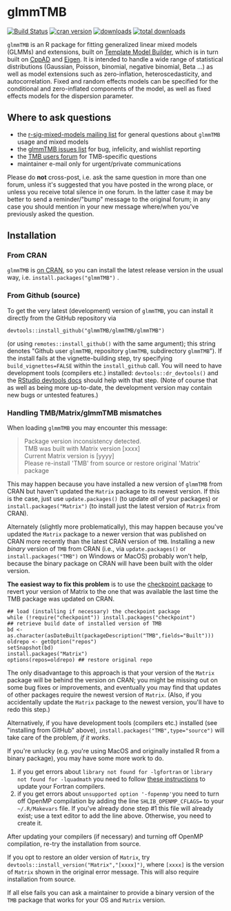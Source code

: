 # glmmTMB

[![Build Status](https://travis-ci.org/glmmTMB/glmmTMB.svg?branch=master)](https://travis-ci.org/glmmTMB/glmmTMB)
[![cran version](http://www.r-pkg.org/badges/version/glmmTMB)](https://cran.r-project.org/package=glmmTMB)
[![downloads](http://cranlogs.r-pkg.org/badges/glmmTMB)](http://cranlogs.r-pkg.org/badges/glmmTMB)
[![total downloads](http://cranlogs.r-pkg.org/badges/grand-total/glmmTMB)](http://cranlogs.r-pkg.org/badges/grand-total/glmmTMB)


`glmmTMB` is an R package for fitting generalized linear mixed models (GLMMs) and extensions, built on [Template Model Builder](https://github.com/kaskr/adcomp), which is in turn built on [CppAD](https://www.coin-or.org/CppAD/) and [Eigen](eigen.tuxfamily.org/). It is intended to handle a wide range of statistical distributions (Gaussian, Poisson, binomial, negative binomial, Beta ...) as well as model extensions such as zero-inflation, heteroscedasticity, and autocorrelation. Fixed and random effects models can be specified for the conditional and zero-inflated components of the model, as well as fixed effects models for the dispersion parameter.

## Where to ask questions

- the [r-sig-mixed-models mailing list](https://stat.ethz.ch/mailman/listinfo/r-sig-mixed-models) for general questions about `glmmTMB` usage and mixed models
- the [glmmTMB issues list](https://github.com/glmmTMB/glmmTMB/issues) for bug, infelicity, and wishlist reporting
- the [TMB users forum](https://groups.google.com/forum/#!forum/tmb-users) for TMB-specific questions
- maintainer e-mail only for urgent/private communications

Please do **not** cross-post, i.e. ask the same question in more than one forum, unless it's suggested that you have posted in the wrong place, or unless you receive total silence in one forum. In the latter case it may be better to send a reminder/"bump" message to the original forum; in any case you should mention in your new message where/when you've previously asked the question.

## Installation 

### From CRAN

`glmmTMB` is [on CRAN](https://CRAN.R-project.org/package=glmmTMB), so you can install the latest release version in the usual way, i.e. `install.packages("glmmTMB")` .

### From Github (source)

To get the very latest (development) version of `glmmTMB`, you can install it 
directly from the GitHub repository via
```
devtools::install_github("glmmTMB/glmmTMB/glmmTMB")
```
(or using `remotes::install_github()` with the same argument); this string denotes "Github user `glmmTMB`, repository `glmmTMB`, subdirectory `glmmTMB`"). If the install fails at the vignette-building step, try specifying `build_vignettes=FALSE` within the `install_github` call. You will need to have development tools (compilers etc.) installed: `devtools::dr_devtools()` and the [RStudio devtools docs](https://www.rstudio.com/products/rpackages/devtools/) should help with that step. (Note of course that as well as being more up-to-date, the development version may contain new bugs or untested features.)

### Handling TMB/Matrix/glmmTMB mismatches

When loading `glmmTMB` you may encounter this message:

> Package version inconsistency detected.<br>
> TMB was built with Matrix version [xxxx]<br>
> Current Matrix version is [yyyy]<br>
> Please re-install 'TMB' from source or restore original 'Matrix' package

This may happen because you have installed a new version of `glmmTMB` from CRAN but haven't updated the `Matrix` package to its newest version. If this is the case, just use `update.packages()` (to update *all* of your packages) or `install.packages("Matrix")` (to install just the latest version of `Matrix` from CRAN).

Alternately (slightly more problematically), this may happen because you've updated the `Matrix` package to a newer version that was published on CRAN more recently than the latest CRAN version of `TMB`. Installing a new *binary* version of `TMB` from CRAN (i.e., via `update.packages()` or `install.packages("TMB")` on Windows or MacOS) probably won't help, because the binary package on CRAN will have been built with the older version.

**The easiest way to fix this problem** is to use the [checkpoint package]( https://CRAN.R-project.org/package=checkpoint) to revert your version of Matrix to the one that was available the last time the TMB package was updated on CRAN.

```
## load (installing if necessary) the checkpoint package
while (!require("checkpoint")) install.packages("checkpoint")
## retrieve build date of installed version of TMB
bd <- as.character(asDateBuilt(packageDescription("TMB",fields="Built")))
oldrepo <- getOption("repos")
setSnapshot(bd)
install.packages("Matrix")
options(repos=oldrepo) ## restore original repo
```

The only disadvantage to this approach is that your version of the `Matrix` package will be behind the version on CRAN; you might be missing out on some bug fixes or improvements, and eventually you may find that updates of other packages require the newest version of `Matrix`. (Also, if you accidentally update the `Matrix` package to the newest version, you'll have to redo this step.)

Alternatively, if you have development tools (compilers etc.) installed (see "installing from GitHub" above), `install.packages("TMB",type="source")` will take care of the problem, *if it works*.

If you're unlucky (e.g. you're using MacOS and originally installed R from a binary package), you may have some more work to do.

1. if you get errors about `library not found for -lgfortran` or `library not found for -lquadmath` you need to follow [these instructions](https://thecoatlessprofessor.com/programming/rcpp-rcpparmadillo-and-os-x-mavericks--lgfortran-and--lquadmath-error/) to update your Fortran compilers.
2. if you get errors about `unsupported option '-fopenmp'`you need to turn off OpenMP compilation by adding the line `SHLIB_OPENMP_CFLAGS=` to your `~/.R/Makevars` file. If you've already done step #1 this file will already exist; use a text editor to add the line above. Otherwise, you need to create it.

After updating your compilers (if necessary) and turning off OpenMP compilation, re-try the installation from source.

If you opt to restore an older version of `Matrix`, try `devtools::install_version("Matrix","[xxxx]")`, where `[xxxx]` is the version of `Matrix` shown in the original error message. This will also require installation from source.

If all else fails you can ask a maintainer to provide a binary version of the `TMB` package that works for your OS and `Matrix` version.


